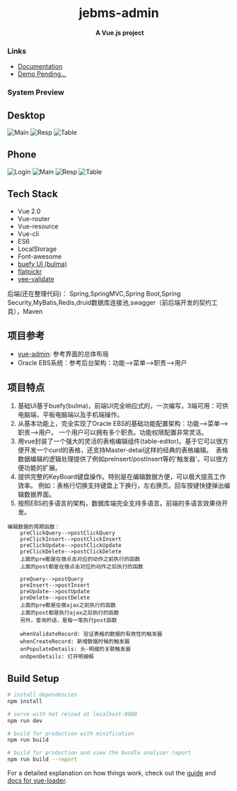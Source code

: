<h1 align="center">jebms-admin</h1>
<p align="center">
  <b>A Vue.js project</b>
</p>


### Links

- [Documentation]()
- [Demo Pending...]()

### System Preview

## Desktop
![Main](docs/preview/desktop-main.jpg)
![Resp](docs/preview/desktop-resp.jpg)
![Table](docs/preview/desktop-table-editor.jpg)

## Phone
![Login](docs/preview/phone-login.jpg)
![Main](docs/preview/phone-main.jpg)
![Resp](docs/preview/phone-resp.jpg)
![Table](docs/preview/phone-table-editor.jpg)

## Tech Stack
- Vue 2.0
- Vue-router
- Vue-resource
- Vue-cli
- ES6
- LocalStorage
- Font-awesome
- [buefy UI (bulma)](https://buefy.github.io)
- [flatpickr](https://chmln.github.io/flatpickr/)
- [vee-validate](https://github.com/baianat/vee-validate)

后端(还在整理代码)：
Spring,SpringMVC,Spring Boot,Spring Security,MyBatis,Redis,druid数据库连接池,swagger（前后端开发的契约工具），Maven

## 项目参考
- [vue-admin](https://github.com/vue-bulma/vue-admin): 参考界面的总体布局
- Oracle EBS系统：参考后台架构：功能-->菜单-->职责-->用户

## 项目特点
1. 基础UI基于buefy(bulma)，前端UI完全响应式的，一次编写，3端可用：可供电脑端，平板电脑端以及手机端操作。
2. 从基本功能上，完全实现了Oracle EBS的基础功能配置架构：功能-->菜单-->职责-->用户。
  一个用户可以拥有多个职责。功能权限配置非常灵活。
3. 用vue封装了一个强大的灵活的表格编辑组件(table-editor)。基于它可以很方便开发一个curd的表格，还支持Master-detail这样的经典的表格编辑。
  表格数据编辑的逻辑处理提供了例如preInsert/postInsert等的'触发器'。可以很方便功能的扩展。
4. 提供完整的KeyBoard键盘操作。特别是在编辑数据方便，可以极大提高工作效率。
  例如：表格行切换支持键盘上下换行，左右换页。回车按键快捷弹出编辑数据界面。
5. 按照EBS的多语言的架构，数据库端完全支持多语言。前端的多语言效果待开发。


```
编辑数据的周期函数：
    preClickQuery-->postClickQuery
    preClickInsert-->postClickInsert
    preClickUpdate-->postClickUpdate
    preClickDelete-->postClickDelete
    上面的pre都是在做点击对应的动作之前执行的函数
    上面的post都是在做点击对应的动作之后执行的函数

    preQuery-->postQuery
    preInsert-->postInsert
    preUpdate-->postUpdate
    preDelete-->postDelete
    上面的pre都是在做ajax之前执行的函数
    上面的post都是执行ajax之后执行的函数
    另外，查询的话，是每一笔执行post函数

    whenValidateRecord: 验证表格的数据的有效性的触发器
    whenCreateRecord: 新增数据时候的触发器
    onPopulateDetails: 头-明细的关联触发器
    onOpenDetails: 打开明细框
```

## Build Setup

``` bash
# install dependencies
npm install

# serve with hot reload at localhost:8080
npm run dev

# build for production with minification
npm run build

# build for production and view the bundle analyzer report
npm run build --report
```

For a detailed explanation on how things work, check out the [guide](http://vuejs-templates.github.io/webpack/) and [docs for vue-loader](http://vuejs.github.io/vue-loader).
